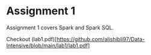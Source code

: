 # Assignment 1

Assignment 1 covers Spark and Spark SQL.

Checkout (lab1.pdf)[https://github.com/alishibli97/Data-Intensive/blob/main/lab1/lab1.pdf]
